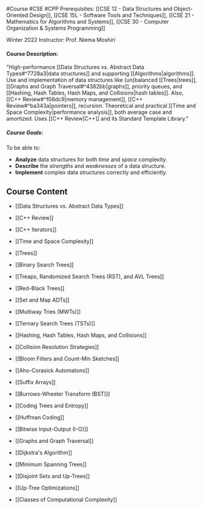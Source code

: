 #Course #CSE #CPP
Prerequisites: [[CSE 12 - Data Structures and Object-Oriented Design]], [[CSE 15L - Software Tools and Techniques]], [[CSE 21 - Mathematics for Algorithms and Systems]], [[CSE 30 - Computer Organization & Systems Programming]]

Winter 2022
Instructor: Prof. Niema Moshiri

#### Course Description: 
"High-performance [[Data Structures vs. Abstract Data Types#^7728a3|data structures]] and supporting [[Algorithms|algorithms]]. Use and implementation of data structures like (un)balanced [[Trees|trees]], [[Graphs and Graph Traversal#^4382bb|graphs]], priority queues, and [[Hashing, Hash Tables, Hash Maps, and Collisions|hash tables]]. Also, [[C++ Review#^f08dc9|memory management]], [[C++ Review#^ba343a|pointers]], recursion. Theoretical and practical [[Time and Space Complexity|performance analysis]], both average case and amortized. Uses [[C++ Review|C++]] and its Standard Template Library."

##### Course Goals:
To be able to:
- **Analyze** data structures for both *time* and *space* complexity.
- **Describe** the *strengths* and *weaknesses* of a data structure.
- **Implement** complex data structures correctly and efficiently.

## Course Content
- [[Data Structures vs. Abstract Data Types]]
- [[C++ Review]]
- [[C++ Iterators]]

- [[Time and Space Complexity]]
- [[Trees]]
- [[Binary Search Trees]]

- [[Treaps, Randomized Search Trees (RST), and AVL Trees]]
- [[Red-Black Trees]]

- [[Set and Map ADTs]]
- [[Multiway Tries (MWTs)]]
- [[Ternary Search Trees (TSTs)]]

- [[Hashing, Hash Tables, Hash Maps, and Collisions]]
- [[Collision Resolution Strategies]]
- [[Bloom Filters and Count-Min Sketches]]

- [[Aho-Corasick Automatons]]
- [[Suffix Arrays]]
- [[Burrows-Wheeler Transform (BST)]]

- [[Coding Trees and Entropy]]
- [[Huffman Coding]] 
- [[Bitwise Input-Output (I-O)]]

- [[Graphs and Graph Traversal]]
- [[Dijkstra's Algorithm]]
- [[Minimum Spanning Trees]]
- [[Disjoint Sets and Up-Trees]]
- [[Up-Tree Optimizations]]
- [[Classes of Computational Complexity]]


